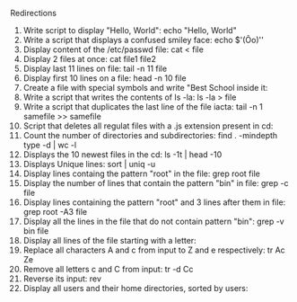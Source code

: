Redirections
1. Write script to display "Hello, World": echo "Hello, World"
2. Write a script that displays a confused smiley face: echo $'(Ôo)''
3. Display content of the /etc/passwd file: cat < file
4. Display 2 files at once: cat file1 file2
5. Display last 11 lines on file: tail -n 11 file
6. Display first 10 lines on a file: head -n 10 file
7. Create a file with special symbols and write "Best School inside it:
8. Write a script that writes the contents of ls -la: ls -la > file
9. Write a script that duplicates the last line of the file iacta: tail -n 1 samefile >> samefile
10. Script that deletes all regulat files with a .js extension present in cd:
11. Count the number of directories and subdirectories: find . -mindepth type -d | wc -l
12. Displays the 10 newest files in the cd: ls -1t | head -10
13. Displays Unique lines: sort | uniq -u
14. Display lines containg the pattern "root" in the file: grep root file
15. Display the number of lines that contain the pattern "bin" in file: grep -c file
16. Display lines containing the pattern "root" and 3 lines after them in file: grep root -A3 file
17. Display all the lines in the file that do not contain pattern "bin": grep -v bin file
18. Display all lines of the file starting with a letter: 
19. Replace all characters A and c from input to Z and e respectively: tr Ac Ze
20. Remove all letters c and C from input: tr -d Cc
21. Reverse its input: rev
22. Display all users and their home directories, sorted by users: 
